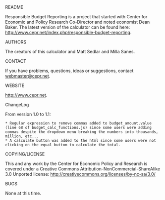 README

  Responsible Budget Reporting is a project that started with Center for Economic and Policy Research Co-Director and noted economist Dean Baker. The latest version of the calculator can be found here: http://www.cepr.net/index.php/responsible-budget-reporting. 
  
AUTHORS

  The creators of this calculator and Matt Sedlar and Milla Sanes.

CONTACT

  If you have problems, questions, ideas or suggestions, contact webmaster@cepr.net. 
  
WEBSITE

  http://www.cepr.net.
  
ChangeLog

  From version 1.0 to 1.1:
  
    * Regular expression to remove commas added to budget_amount.value (line 68 of budget_calc_functions.js) since some users were adding commas despite the dropdown menu breaking the numbers into thousands, million, etc...
    * A calculate button was added to the html since some users were not clicking on the equal button to calculate the total.
    
COPYING/LICENSE

  This and any work by the Center for Economic Policy and Research is covered under a Creative Commons Attribution-NonCommercial-ShareAlike 3.0 Unported license: http://creativecommons.org/licenses/by-nc-sa/3.0/
  
BUGS

  None at this time.
